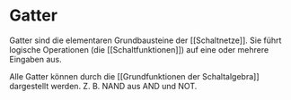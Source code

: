 # Gatter

Gatter sind die elementaren Grundbausteine der [[Schaltnetze]]. Sie führt logische Operationen (die [[Schaltfunktionen]]) auf eine oder mehrere Eingaben aus.

Alle Gatter können durch die [[Grundfunktionen der Schaltalgebra]] dargestellt werden. Z. B. NAND aus AND und NOT.